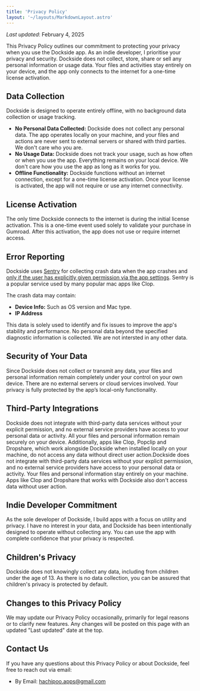 ```yaml
---
title: 'Privacy Policy'
layout: '~/layouts/MarkdownLayout.astro'
---
```

_Last updated_: February 4, 2025

This Privacy Policy outlines our commitment to protecting your privacy when you use the Dockside app. As an indie developer, I prioritise your privacy and security. Dockside does not collect, store, share or sell any personal information or usage data. Your files and activities stay entirely on your device, and the app only connects to the internet for a one-time license activation.

## Data Collection

Dockside is designed to operate entirely offline, with no background data collection or usage tracking.

- **No Personal Data Collected:** Dockside does not collect any personal data. The app operates locally on your machine, and your files and actions are never sent to external servers or shared with third parties. We don't care who you are.
- **No Usage Data:** Dockside does not track your usage, such as how often or when you use the app. Everything remains on your local device. We don't care how you use the app as long as it works for you.
- **Offline Functionality:** Dockside functions without an internet connection, except for a one-time license activation. Once your license is activated, the app will not require or use any internet connectivity.

## License Activation

The only time Dockside connects to the internet is during the initial license activation. This is a one-time event used solely to validate your purchase in Gumroad. After this activation, the app does not use or require internet access.

## Error Reporting

Dockside uses [Sentry](https://sentry.io/) for collecting crash data when the app crashes and <u>only if the user has explicitly given permission via the app settings</u>. Sentry is a popular service used by many popular mac apps like Clop.

The crash data may contain:

- **Device Info:** Such as OS version and Mac type.
- **IP Address**

This data is solely used to identify and fix issues to improve the app's stability and performance. No personal data beyond the specified diagnostic information is collected. We are not intersted in any other data.

## Security of Your Data

Since Dockside does not collect or transmit any data, your files and personal information remain completely under your control on your own device. There are no external servers or cloud services involved. Your privacy is fully protected by the app’s local-only functionality.

## Third-Party Integrations

Dockside does not integrate with third-party data services without your explicit permission, and no external service providers have access to your personal data or activity. All your files and personal information remain securely on your device. Additionally, apps like Clop, Popclip and Dropshare, which work alongside Dockside when installed locally on your machine, do not access any data without direct user action.Dockside does not integrate with third-party data services without your explicit permission, and no external service providers have access to your personal data or activity. Your files and personal information stay entirely on your machine. Apps like Clop and Dropshare that works with Dockside also don't access data without user action.

## Indie Developer Commitment

As the sole developer of Dockside, I build apps with a focus on utility and privacy. I have no interest in your data, and Dockside has been intentionally designed to operate without collecting any. You can use the app with complete confidence that your privacy is respected.

## Children's Privacy

Dockside does not knowingly collect any data, including from children under the age of 13. As there is no data collection, you can be assured that children's privacy is protected by default.

## Changes to this Privacy Policy

We may update our Privacy Policy occasionally, primarily for legal reasons or to clarify new features. Any changes will be posted on this page with an updated "Last updated" date at the top.

## Contact Us

If you have any questions about this Privacy Policy or about Dockside, feel free to reach out via email:

- By Email: hachipoo.apps@gmail.com
